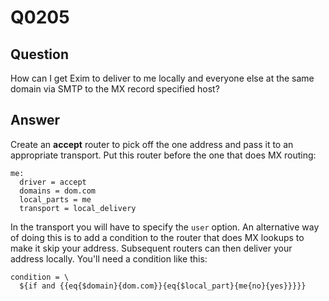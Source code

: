 Q0205
=====

Question
--------

How can I get Exim to deliver to me locally and everyone else at the
same domain via SMTP to the MX record specified host?

Answer
------

Create an **accept** router to pick off the one address and pass it to
an appropriate transport. Put this router before the one that does MX
routing:

    me:
      driver = accept
      domains = dom.com
      local_parts = me
      transport = local_delivery

In the transport you will have to specify the `user` option. An
alternative way of doing this is to add a condition to the router that
does MX lookups to make it skip your address. Subsequent routers can
then deliver your address locally. You'll need a condition like this:

    condition = \
      ${if and {{eq{$domain}{dom.com}}{eq{$local_part}{me{no}{yes}}}}}
